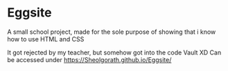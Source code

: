# Eggsite
A small school project, made for the sole purpose of showing that i know how to use HTML and CSS

It got rejected by my teacher, but somehow got into the code Vault XD
Can be accessed under https://Sheolgorath.github.io/Eggsite/
